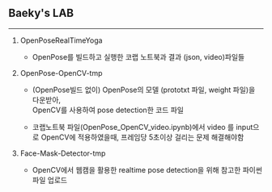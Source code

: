 ## Baeky's LAB

-------------------------------------------------------------------------------------------------------------------------------------------------------------
1. OpenPoseRealTimeYoga
   - OpenPose를 빌드하고 실행한 코랩 노트북과 결과 (json, video)파일들

2. OpenPose-OpenCV-tmp
   - (OpenPose빌드 없이) OpenPose의 모델 (prototxt 파일, weight 파일)을 다운받아,    
                                  OpenCV를 사용하여 pose detection한 코드 파일

   - 코랩노트북 파일(OpenPose_OpenCV_video.ipynb)에서 video 를 input으로 OpenCV에 적용하였을때,
                                  프레임당 5초이상 걸리는 문제 해결해야함

3. Face-Mask-Detector-tmp
   - OpenCV에서 웹캠을 활용한 realtime pose detection을 위해 참고한 파이썬 파일 업로드
